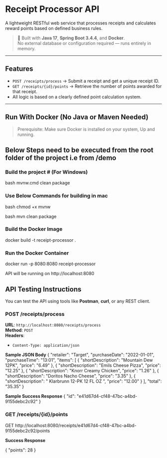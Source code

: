 # Receipt Processor API

A lightweight RESTful web service that processes receipts and calculates reward points based on defined business rules.

> 🔧 Built with **Java 17**, **Spring Boot 3.4.4**, and **Docker**.  
> No external database or configuration required — runs entirely in memory.

---

## Features


- `POST /receipts/process` → Submit a receipt and get a unique receipt ID.
- `GET /receipts/{id}/points` → Retrieve the number of points awarded for that receipt.
- All logic is based on a clearly defined point calculation system.

---

##  Run With Docker (No Java or Maven Needed)

> Prerequisite: Make sure Docker is installed on your system, Up and running.

## Below Steps need to be executed from the root folder of the project i.e from /demo 

### Build the project # (For Windows)

bash mvnw.cmd clean package


### Use Below Commands for building in mac

bash chmod +x mvnw

bash mvn clean package

### Build the Docker Image #

docker build -t receipt-processor .


### Run the Docker Container #

docker run -p 8080:8080 receipt-processor

API will be running on http://localhost:8080


## API Testing Instructions

You can test the API using tools like **Postman**, **curl**, or any REST client.

###  POST /receipts/process
**URL**: `http://localhost:8080/receipts/process`  
**Method**: `POST`  
**Headers**:
- `Content-Type: application/json`

**Sample JSON Body**
{
  "retailer": "Target",
  "purchaseDate": "2022-01-01",
  "purchaseTime": "13:01",
  "items": [
    { "shortDescription": "Mountain Dew 12PK", "price": "6.49" },
    { "shortDescription": "Emils Cheese Pizza", "price": "12.25" },
    { "shortDescription": "Knorr Creamy Chicken", "price": "1.26" },
    { "shortDescription": "Doritos Nacho Cheese", "price": "3.35" },
    { "shortDescription": "   Klarbrunn 12-PK 12 FL OZ  ", "price": "12.00" }
  ],
  "total": "35.35"
}


**Sample Success Response**
{
  "id": "e41d67d4-cf48-47bc-a4bd-9155debc2c92"
}


### GET /receipts/{id}/points

GET http://localhost:8080/receipts/e41d67d4-cf48-47bc-a4bd-9155debc2c92/points

**Success Response**

{
  "points": 28
}





